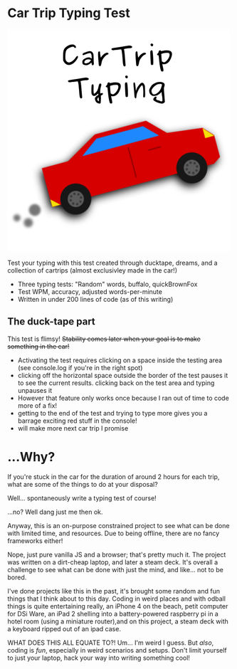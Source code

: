 # Car Trip Typing Test

![A car made in like 5 minutes or something](./assets/icon.png)

Test your typing with this test created through ducktape, dreams, and a collection of cartrips (almost exclusivley made in the car!)

* Three typing tests: "Random" words, buffalo, quickBrownFox
* Test WPM, accuracy, adjusted words-per-minute
* Written in under 200 lines of code (as of this writing)

## The duck-tape part

This test is flimsy! ~~Stability comes later when your goal is to make something in the car!~~

* Activating the test requires clicking on a space inside the testing area (see console.log if you're in the right spot)
* clicking off the horizontal space outside the border of the test pauses it to see the current results. clicking back on the test area and typing unpauses it
* However that feature only works once because I ran out of time to code more of a fix!
* getting to the end of the test and trying to type more gives you a barrage exciting red stuff in the console!
* will make more next car trip I promise

# ...Why?

If you're stuck in the car for the duration of around 2 hours for each trip, what are some of the things to do at your disposal?

Well... spontaneously write a typing test of course!

...no? Well dang just me then ok.

Anyway, this is an on-purpose constrained project to see what can be done with limited time, and resources. Due to being offline, there are no fancy frameworks either!

Nope, just pure vanilla JS and a browser; that's pretty much it. The project was written on a dirt-cheap laptop, and later a steam deck. It's overall a challenge to see what can be done with just the mind, and like... not to be bored.

I've done projects like this in the past, it's brought some random and fun things that I think about to this day. Coding in weird places and with odball things is quite entertaining really, an iPhone 4 on the beach, petit computer for DSi Ware, an iPad 2 shelling into a battery-powered raspberry pi in a hotel room (using a miniature router),and on this project, a steam deck with a keyboard ripped out of an ipad case.

WHAT DOES THIS ALL EQUATE TO?! Um... I'm weird I guess. But *also*, coding is *fun*, especially in weird scenarios and setups. Don't limit yourself to just your laptop, hack your way into writing something cool!
